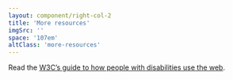 ```yaml
---
layout: component/right-col-2
title: 'More resources'
imgSrc: ''
space: '107em'
altClass: 'more-resources'
---
```


Read the [W3C’s guide to how people with disabilities use the web](#).

